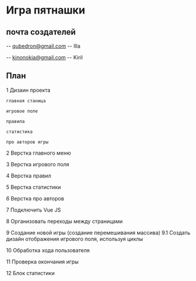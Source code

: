 # Игра пятнашки

## почта создателей 

-- qubedron@gmail.com -- Illa 

-- kinonokia@gmail.com -- Kiril

## План

1 Дизаин проекта 

    главная станица

    игровое поле

    правила

    статистика

    про авторов игры

2 Верстка главного меню

3 Верстка игрового поля

4 Верстка правил

5 Верстка статистики

6 Верстка про авторов

7 Подключить Vue JS 

8 Организовать переходы между страницами

9 Создание новой игры (создание перемешивания массива)
9.1 Создать дизайн отображения игрового поля, используя циклы

10 Обработка хода пользователя

11 Проверка окончания игры

12 Блок статистики
 

 